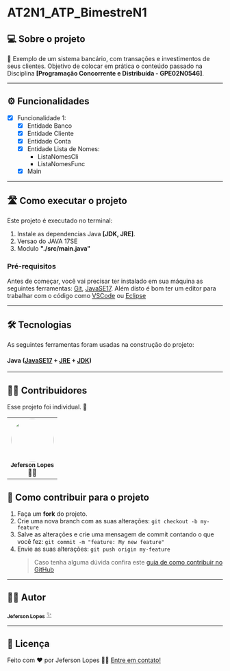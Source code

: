 # AT2N1_ATP_BimestreN1

## 💻 Sobre o projeto

📄 Exemplo de um sistema bancário, com transações e investimentos de seus clientes. Objetivo de colocar em prática o conteúdo passado na Disciplina **[Programação Concorrente e Distribuída - GPE02N0546]**.

---

## ⚙️ Funcionalidades

- [x] Funcionalidade 1:
  - [x] Entidade Banco
  - [x] Entidade Cliente
  - [x] Entidade Conta
  - [x] Entidade Lista de Nomes:
    - ListaNomesCli
    - ListaNomesFunc
  - [x] Main

---

## 🛣️ Como executar o projeto

Este projeto é executado no terminal:

1. Instale as dependencias Java **[JDK, JRE]**.
2. Versao do JAVA 17SE
3. Modulo **"./src/main.java"**

### Pré-requisitos

Antes de começar, você vai precisar ter instalado em sua máquina as seguintes ferramentas:
[Git](https://git-scm.com), [JavaSE17](https://www.oracle.com/java/technologies/javase/jdk17-archive-downloads.html).
Além disto é bom ter um editor para trabalhar com o código como [VSCode](https://code.visualstudio.com/) ou [Eclipse](https://eclipseide.org/)

---

## 🛠 Tecnologias

As seguintes ferramentas foram usadas na construção do projeto:

#### **Java** ([JavaSE17](https://www.oracle.com/java/technologies/javase/jdk17-archive-downloads.html) + [JRE](https://www.java.com/pt-BR/download/manual.jsp) + [JDK](https://www.oracle.com/java/technologies/downloads/))

---

## 👨‍💻 Contribuidores

Esse projeto foi individual. 👏

<table>
  <tr>
    <td align="center"><a><img style="border-radius: 50%;" src="https://avatars.githubusercontent.com/u/88293401?v=4" width="100px;" alt=""/><br /><sub><b>Jeferson Lopes</b></sub></a><br /><a>👨‍💻</a></td>
  </tr>
</table>

## 💪 Como contribuir para o projeto

1. Faça um **fork** do projeto.
2. Crie uma nova branch com as suas alterações: `git checkout -b my-feature`
3. Salve as alterações e crie uma mensagem de commit contando o que você fez: `git commit -m "feature: My new feature"`
4. Envie as suas alterações: `git push origin my-feature`
   > Caso tenha alguma dúvida confira este [guia de como contribuir no GitHub](./CONTRIBUTING.md)

---

## 🧙‍♂️ Autor

<a href="https://github.com/jef-loppes-reis">
    <img style="border-radius: 50%;" width="100px;" alt=""/>
    <br/>
    <sub><b>Jeferson Lopes</b></sub></a> <a href="https://github.com/jef-loppes-reis">✨</a>
    <br/>

---

## 📝 Licença

<!-- Este projeto esta sobe a licença [MIT](./LICENSE). -->

Feito com ❤️ por Jeferson Lopes 👋🏽 [Entre em contato!](https://github.com/jef-loppes-reis)
